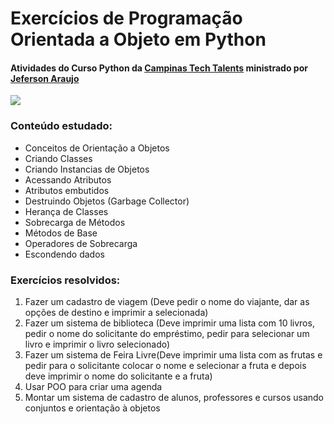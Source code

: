 # Exercícios de Programação Orientada a Objeto em Python

#### Atividades do Curso Python da [Campinas Tech Talents](http://campinas.tech/campinas-tech-talents/ "Campinas Tech Talents") ministrado por [Jeferson Araujo](https://github.com/jeffaraujo/ "Jeferson Araujo")

![](https://i.imgur.com/xVFC0hy.png)

### Conteúdo estudado:
 - Conceitos de Orientação a Objetos
 - Criando Classes
 - Criando Instancias de Objetos
 - Acessando Atributos
 - Atributos embutidos
 - Destruindo Objetos (Garbage Collector)
 - Herança de Classes
 - Sobrecarga de Métodos
 - Métodos de Base
 - Operadores de Sobrecarga
 - Escondendo dados
 
### Exercícios resolvidos:
 1. Fazer um cadastro de viagem (Deve pedir o nome do viajante, dar as opções de destino e imprimir a selecionada)
 2. Fazer um sistema de biblioteca (Deve imprimir uma lista com 10 livros, pedir o nome do solicitante do empréstimo, pedir para selecionar um livro e imprimir o livro selecionado)
 3. Fazer um sistema de Feira Livre(Deve imprimir uma lista com as frutas e pedir para o solicitante colocar o nome e selecionar a fruta e depois deve imprimir o nome do solicitante e a fruta)
 4. Usar POO para criar uma agenda
 5. Montar um sistema de cadastro de alunos, professores e cursos usando conjuntos e orientação à objetos
